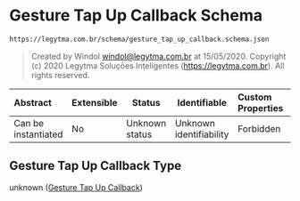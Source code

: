 # Gesture Tap Up Callback Schema

```txt
https://legytma.com.br/schema/gesture_tap_up_callback.schema.json
```




> Created by Windol [windol@legytma.com.br](mailto:windol@legytma.com.br) at 15/05/2020.
> Copyright (c) 2020 Legytma Soluções Inteligentes (<https://legytma.com.br>). All rights reserved.
>

| Abstract            | Extensible | Status         | Identifiable            | Custom Properties | Additional Properties | Access Restrictions | Defined In                                                                                                  |
| :------------------ | ---------- | -------------- | ----------------------- | :---------------- | --------------------- | ------------------- | ----------------------------------------------------------------------------------------------------------- |
| Can be instantiated | No         | Unknown status | Unknown identifiability | Forbidden         | Allowed               | none                | [gesture_tap_up_callback.schema.json](../schema/gesture_tap_up_callback.schema.json) |

## Gesture Tap Up Callback Type

unknown ([Gesture Tap Up Callback](gesture_tap_up_callback.md))
